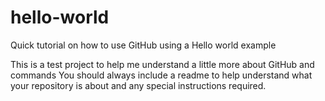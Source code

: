 # hello-world
Quick tutorial on how to use GitHub using a Hello world example

This is a test project to help me understand a little more about GitHub and commands
You should always include a readme to help understand what your repository is about and any special instructions required.
